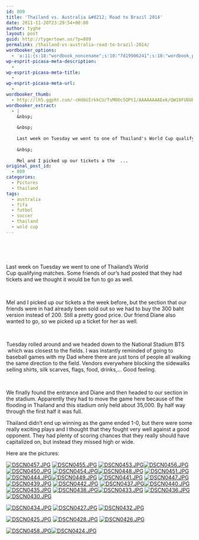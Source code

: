 ```yaml
---
id: 809
title: 'Thailand vs. Australia &#8212; Road to Brazil 2014'
date: 2011-11-20T23:29:54+00:00
author: tyghe
layout: post
guid: http://tygertown.us/?p=809
permalink: /thailand-vs-australia-road-to-brazil-2014/
wordbooker_options:
  - 'a:11:{s:18:"wordbook_noncename";s:10:"7d19906241";s:18:"wordbook_page_post";s:4:"-100";s:18:"wordbook_orandpage";s:1:"2";s:23:"wordbook_default_author";s:1:"2";s:23:"wordbook_extract_length";s:3:"256";s:19:"wordbook_actionlink";s:3:"300";s:26:"wordbooker_publish_default";s:2:"on";s:18:"wordbook_attribute";s:31:"Posted a new post on their blog";s:29:"wordbooker_status_update_text";s:35:": New blog post :  %title% - %link%";s:20:"wordbook_comment_get";s:2:"on";s:17:"wordbook_new_post";s:1:"1";}'
wp-esprit-picasa-meta-description:
  - 
wp-esprit-picasa-meta-title:
  - 
wp-esprit-picasa-meta-url:
  - 
wordbooker_thumb:
  - http://lh5.ggpht.com/-cHd6UIrkkCU/TsM0Oc5QPtI/AAAAAAAAEek/QW10FUBUbp8/s200/DSCN0457.JPG
wordbooker_extract:
  - |
    &nbsp;
    
    &nbsp;
    
    Last week on Tuesday we went to one of Thailand's World Cup qualifying matches. Some friends of our's had posted that they had tickets and we thought it would be fun to go as well.
    
    &nbsp;
    
    Mel and I picked up our tickets a the  ...
original_post_id:
  - 809
categories:
  - Pictures
  - thailand
tags:
  - australia
  - fifa
  - futbol
  - soccer
  - thailand
  - wold cup
---
```

&nbsp;

&nbsp;

Last week on Tuesday we went to one of Thailand&#8217;s World Cup qualifying matches. Some friends of our&#8217;s had posted that they had tickets and we thought it would be fun to go as well.

&nbsp;

Mel and I picked up our tickets a the week before, but the section that our friends were in had already been sold out so we had to buy the 300 baht version instead of 200. Still a pretty good price. Our friend Diane also wanted to go, so we picked up a ticket for her as well.

<!--more-->

&nbsp;

Tuesday rolled around and we headed down to the National Stadium BTS  which was closest to the fields. I was instantly reminded of going to baseball games with my Dad where there are just tons of people all walking the same direction to the field. Vendors everywhere blocking the sidewalks selling shirts, silk scarves, flags, food, drinks,&#8230; Good feeling.

&nbsp;

We finally found the entrance and Diane and then headed to our section in the stadium. Apparently they had to move the game here because of the flooding in Thailand and this stadium only held about 35,000. By half way through the first half it was full.

Thailand didn&#8217;t end up winning as the game ended 1-0, but there were some really exciting plays and I thought that they fought very well against a good opponent. They had plenty of scoring chances that they really should have capitalized on, but instead they missed high or wide.

Here are the pictures:

<a title="" href="http://lh5.ggpht.com/-cHd6UIrkkCU/TsM0Oc5QPtI/AAAAAAAAEek/QW10FUBUbp8/s800/DSCN0457.JPG" rel="lightbox[809]"><img src="http://lh5.ggpht.com/-cHd6UIrkkCU/TsM0Oc5QPtI/AAAAAAAAEek/QW10FUBUbp8/s200/DSCN0457.JPG" alt="DSCN0457.JPG" /></a> <a title="" href="http://lh3.ggpht.com/-eonFiie1YZo/TsM0NVjW_FI/AAAAAAAAEec/yK7Icdo-M6I/s800/DSCN0455.JPG" rel="lightbox[809]"><img src="http://lh3.ggpht.com/-eonFiie1YZo/TsM0NVjW_FI/AAAAAAAAEec/yK7Icdo-M6I/s200/DSCN0455.JPG" alt="DSCN0455.JPG" /></a> <a title="" href="http://lh4.ggpht.com/-zu4UNzOTpw8/TsM0MHYkyiI/AAAAAAAAEeU/Hy00rr2PgVE/s800/DSCN0453.JPG" rel="lightbox[809]"><img src="http://lh4.ggpht.com/-zu4UNzOTpw8/TsM0MHYkyiI/AAAAAAAAEeU/Hy00rr2PgVE/s200/DSCN0453.JPG" alt="DSCN0453.JPG" /></a><a title="" href="http://lh4.ggpht.com/-VdPiCXBt4qU/TsM0NxVpTdI/AAAAAAAAEeg/WLnQ2EWQQaU/s800/DSCN0456.JPG" rel="lightbox[809]"><img src="http://lh4.ggpht.com/-VdPiCXBt4qU/TsM0NxVpTdI/AAAAAAAAEeg/WLnQ2EWQQaU/s200/DSCN0456.JPG" alt="DSCN0456.JPG" /></a> <a title="" href="http://lh6.ggpht.com/-nkOlRCM2c9g/TsM0K4tj0aI/AAAAAAAAEeM/utte8QL68X0/s800/DSCN0450.JPG" rel="lightbox[809]"><img src="http://lh6.ggpht.com/-nkOlRCM2c9g/TsM0K4tj0aI/AAAAAAAAEeM/utte8QL68X0/s200/DSCN0450.JPG" alt="DSCN0450.JPG" /></a> <a title="" href="http://lh4.ggpht.com/-8bk6BMcEhQw/TsM0MgZ-4hI/AAAAAAAAEeY/Gm_rRSfQLOA/s800/DSCN0454.JPG" rel="lightbox[809]"><img src="http://lh4.ggpht.com/-8bk6BMcEhQw/TsM0MgZ-4hI/AAAAAAAAEeY/Gm_rRSfQLOA/s200/DSCN0454.JPG" alt="DSCN0454.JPG" /></a><a title="" href="http://lh4.ggpht.com/-nSiHpC3ZrMw/TsM0Jv6uQ8I/AAAAAAAAEeE/BrHTie7W4mE/s800/DSCN0448.JPG" rel="lightbox[809]"><img src="http://lh4.ggpht.com/-nSiHpC3ZrMw/TsM0Jv6uQ8I/AAAAAAAAEeE/BrHTie7W4mE/s200/DSCN0448.JPG" alt="DSCN0448.JPG" /></a> <a title="" href="http://lh5.ggpht.com/-ZBDPEwO68gg/TsM0LUfo-UI/AAAAAAAAEeQ/StYPc8croUI/s800/DSCN0451.JPG" rel="lightbox[809]"><img src="http://lh5.ggpht.com/-ZBDPEwO68gg/TsM0LUfo-UI/AAAAAAAAEeQ/StYPc8croUI/s200/DSCN0451.JPG" alt="DSCN0451.JPG" /></a> <a title="" href="http://lh5.ggpht.com/-Miww9hyUs80/TsM0IHPBAGI/AAAAAAAAEd8/GIvCILAv7Dg/s800/DSCN0444.JPG" rel="lightbox[809]"><img src="http://lh5.ggpht.com/-Miww9hyUs80/TsM0IHPBAGI/AAAAAAAAEd8/GIvCILAv7Dg/s200/DSCN0444.JPG" alt="DSCN0444.JPG" /></a><a title="" href="http://lh6.ggpht.com/-y2gJC9VhYa4/TsM0KbxxsXI/AAAAAAAAEeI/Y04DsEWSnRU/s800/DSCN0449.JPG" rel="lightbox[809]"><img src="http://lh6.ggpht.com/-y2gJC9VhYa4/TsM0KbxxsXI/AAAAAAAAEeI/Y04DsEWSnRU/s200/DSCN0449.JPG" alt="DSCN0449.JPG" /></a> <a title="" href="http://lh6.ggpht.com/-nzWdzdD5-ZI/TsM0HNjW1PI/AAAAAAAAEd0/anPZlBfizQ4/s800/DSCN0441.JPG" rel="lightbox[809]"><img src="http://lh6.ggpht.com/-nzWdzdD5-ZI/TsM0HNjW1PI/AAAAAAAAEd0/anPZlBfizQ4/s200/DSCN0441.JPG" alt="DSCN0441.JPG" /></a> <a title="" href="http://lh3.ggpht.com/-6yZzYF_8RGw/TsM0I-CY1UI/AAAAAAAAEeA/wySM_Zz7TDQ/s800/DSCN0447.JPG" rel="lightbox[809]"><img src="http://lh3.ggpht.com/-6yZzYF_8RGw/TsM0I-CY1UI/AAAAAAAAEeA/wySM_Zz7TDQ/s200/DSCN0447.JPG" alt="DSCN0447.JPG" /></a><a title="" href="http://lh4.ggpht.com/-OPJvFo3xBxw/TsM0FxSN7GI/AAAAAAAAEds/_uuEH_NtbIY/s800/DSCN0439.JPG" rel="lightbox[809]"><img src="http://lh4.ggpht.com/-OPJvFo3xBxw/TsM0FxSN7GI/AAAAAAAAEds/_uuEH_NtbIY/s200/DSCN0439.JPG" alt="DSCN0439.JPG" /></a> <a title="" href="http://lh3.ggpht.com/-VZ9Re4pEYo4/TsM0HjSpMCI/AAAAAAAAEd4/2h9dRPUS4ME/s800/DSCN0442.JPG" rel="lightbox[809]"><img src="http://lh3.ggpht.com/-VZ9Re4pEYo4/TsM0HjSpMCI/AAAAAAAAEd4/2h9dRPUS4ME/s200/DSCN0442.JPG" alt="DSCN0442.JPG" /></a> <a title="" href="http://lh6.ggpht.com/-FTgRDdeARLE/TsM0Em4IGkI/AAAAAAAAEdk/qiNwyv1694Y/s800/DSCN0437.JPG" rel="lightbox[809]"><img src="http://lh6.ggpht.com/-FTgRDdeARLE/TsM0Em4IGkI/AAAAAAAAEdk/qiNwyv1694Y/s200/DSCN0437.JPG" alt="DSCN0437.JPG" /></a><a title="" href="http://lh5.ggpht.com/-qgSJomR4ozc/TsM0GttriAI/AAAAAAAAEdw/T3JweaizZ9Y/s800/DSCN0440.JPG" rel="lightbox[809]"><img src="http://lh5.ggpht.com/-qgSJomR4ozc/TsM0GttriAI/AAAAAAAAEdw/T3JweaizZ9Y/s200/DSCN0440.JPG" alt="DSCN0440.JPG" /></a> <a title="" href="http://lh3.ggpht.com/-RKB0yv5hVaw/TsM0DcrWzhI/AAAAAAAAEdc/h9duvIVjyo0/s800/DSCN0435.JPG" rel="lightbox[809]"><img src="http://lh3.ggpht.com/-RKB0yv5hVaw/TsM0DcrWzhI/AAAAAAAAEdc/h9duvIVjyo0/s200/DSCN0435.JPG" alt="DSCN0435.JPG" /></a> <a title="" href="http://lh6.ggpht.com/--VrdoCeCWW0/TsM0FRUNuXI/AAAAAAAAEdo/TsKOEgZSJBc/s800/DSCN0438.JPG" rel="lightbox[809]"><img src="http://lh6.ggpht.com/--VrdoCeCWW0/TsM0FRUNuXI/AAAAAAAAEdo/TsKOEgZSJBc/s200/DSCN0438.JPG" alt="DSCN0438.JPG" /></a><a title="" href="http://lh3.ggpht.com/-CyG8e_gq2jk/TsM0B8MU7WI/AAAAAAAAEdU/vxa46FMTPzM/s800/DSCN0433.JPG" rel="lightbox[809]"><img src="http://lh3.ggpht.com/-CyG8e_gq2jk/TsM0B8MU7WI/AAAAAAAAEdU/vxa46FMTPzM/s200/DSCN0433.JPG" alt="DSCN0433.JPG" /></a> <a title="" href="http://lh5.ggpht.com/-m6f75yPIdrU/TsM0D3xal2I/AAAAAAAAEdg/xUHu7wYmoz8/s800/DSCN0436.JPG" rel="lightbox[809]"><img src="http://lh5.ggpht.com/-m6f75yPIdrU/TsM0D3xal2I/AAAAAAAAEdg/xUHu7wYmoz8/s200/DSCN0436.JPG" alt="DSCN0436.JPG" /></a> <a title="" href="http://lh6.ggpht.com/--jmgrpLLaoI/TsM0Anew22I/AAAAAAAAEdM/JnY0fqMHn64/s800/DSCN0430.JPG" rel="lightbox[809]"><img src="http://lh6.ggpht.com/--jmgrpLLaoI/TsM0Anew22I/AAAAAAAAEdM/JnY0fqMHn64/s200/DSCN0430.JPG" alt="DSCN0430.JPG" /></a>

<a title="" href="http://lh4.ggpht.com/-wRuTkGnsHII/TsM0CQ53MzI/AAAAAAAAEdY/wjMTkvEpKew/s800/DSCN0434.JPG" rel="lightbox[809]"><img src="http://lh4.ggpht.com/-wRuTkGnsHII/TsM0CQ53MzI/AAAAAAAAEdY/wjMTkvEpKew/s200/DSCN0434.JPG" alt="DSCN0434.JPG" /></a> <a title="" href="http://lh5.ggpht.com/-cdD16LMFL_0/TsMz_RI8nVI/AAAAAAAAEdE/kKvBax-7prQ/s800/DSCN0427.JPG" rel="lightbox[809]"><img src="http://lh5.ggpht.com/-cdD16LMFL_0/TsMz_RI8nVI/AAAAAAAAEdE/kKvBax-7prQ/s200/DSCN0427.JPG" alt="DSCN0427.JPG" /></a> <a title="" href="http://lh3.ggpht.com/-4AiyxNY8zog/TsM0BZ26NhI/AAAAAAAAEdQ/XwnhH269rAc/s800/DSCN0432.JPG" rel="lightbox[809]"><img src="http://lh3.ggpht.com/-4AiyxNY8zog/TsM0BZ26NhI/AAAAAAAAEdQ/XwnhH269rAc/s200/DSCN0432.JPG" alt="DSCN0432.JPG" /></a>

<a title="" href="http://lh5.ggpht.com/-RSkUqtVxbgE/TsMz-WlImAI/AAAAAAAAEc8/_1oUaXzGN1g/s800/DSCN0425.JPG" rel="lightbox[809]"><img src="http://lh5.ggpht.com/-RSkUqtVxbgE/TsMz-WlImAI/AAAAAAAAEc8/_1oUaXzGN1g/s200/DSCN0425.JPG" alt="DSCN0425.JPG" /></a> <a title="" href="http://lh4.ggpht.com/-lkDDgHEDauE/TsM0AIb0YaI/AAAAAAAAEdI/yJ21sLPI0-8/s800/DSCN0428.JPG" rel="lightbox[809]"><img src="http://lh4.ggpht.com/-lkDDgHEDauE/TsM0AIb0YaI/AAAAAAAAEdI/yJ21sLPI0-8/s200/DSCN0428.JPG" alt="DSCN0428.JPG" /></a> <a title="" href="http://lh5.ggpht.com/-g3Wu2g8DjK4/TsMz-4hyZFI/AAAAAAAAEdA/vK6Sp_JCppQ/s800/DSCN0426.JPG" rel="lightbox[809]"><img src="http://lh5.ggpht.com/-g3Wu2g8DjK4/TsMz-4hyZFI/AAAAAAAAEdA/vK6Sp_JCppQ/s200/DSCN0426.JPG" alt="DSCN0426.JPG" /></a>

<a title="" href="http://lh6.ggpht.com/-Azg8qoilJZM/TsMz4K6qJtI/AAAAAAAAEc0/T6zRWd-z80M/s800/DSCN0458.JPG" rel="lightbox[809]"><img src="http://lh6.ggpht.com/-Azg8qoilJZM/TsMz4K6qJtI/AAAAAAAAEc0/T6zRWd-z80M/s200/DSCN0458.JPG" alt="DSCN0458.JPG" /></a><a title="" href="http://lh6.ggpht.com/-zbXzjgD7SuQ/TsMz9osQzEI/AAAAAAAAEc4/GsZRUCkCXk0/s800/DSCN0424.JPG" rel="lightbox[809]"><img src="http://lh6.ggpht.com/-zbXzjgD7SuQ/TsMz9osQzEI/AAAAAAAAEc4/GsZRUCkCXk0/s200/DSCN0424.JPG" alt="DSCN0424.JPG" /></a>
